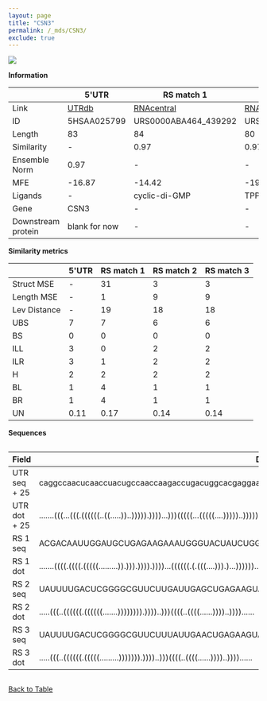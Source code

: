 ```yaml
---
layout: page
title: "CSN3"
permalink: /_mds/CSN3/
exclude: true
---
```




![](../../alns_9.28.22/aln_5HSAA025799_0.954.png?raw=true)


**Information**

| | 5'UTR       | RS match 1   | RS match 2  | RS match 3 |
| ---- | ----------- | ----------- | ----------- | ----------- |
| Link | <a href="http://utrdb.ba.itb.cnr.it/getutr/5HSAA025799/1" target="_blank" rel="noopener noreferrer">UTRdb</a>   | <a href="https://rnacentral.org/rna/URS0000ABA464/439292" target="_blank" rel="noopener noreferrer">RNAcentral</a>     |<a href="https://rnacentral.org/rna/URS0000762E40/1379676" target="_blank" rel="noopener noreferrer">RNAcentral</a>  | <a href="https://rnacentral.org/rna/URS000076291B/1398202" target="_blank" rel="noopener noreferrer">RNAcentral</a>   |
| ID | 5HSAA025799     | URS0000ABA464_439292     | URS0000762E40_1379676     | URS000076291B_1398202     |
| Length | 83     |  84    | 80   |  80    |
| Similarity | - | 0.97 | 0.97 | 0.97 |
| Ensemble Norm | 0.97 | - | - | - |
| MFE | -16.87 | -14.42 | -19.90 | -20.20 |
| Ligands | - | cyclic-di-GMP | TPP | TPP |
| Gene | CSN3 | - | - | - |
| Downstream protein | blank for now    |    -    | -  | - |


**Similarity metrics**

| | 5'UTR       | RS match 1   | RS match 2  | RS match 3 |
| ---- | ----------- | ----------- | ----------- | ----------- |
| Struct MSE | - | 31 | 3 | 3 |
| Length MSE | - | 1 | 9 | 9 |
| Lev Distance | - | 19 | 18 | 18 |
| UBS| 7 | 7 | 6 | 6 |
| BS | 0 | 0 | 0 | 0 |
| ILL | 3 | 0 | 2 | 2 |
| ILR | 3 | 1 | 2 | 2 |
| H | 2 | 2 | 2 | 2 |
| BL | 1 | 4 | 1 | 1 |
| BR | 1 | 4 | 1 | 1 |
| UN | 0.11 | 0.17 | 0.14 | 0.14 |

**Sequences**


<div style="overflow-x:auto;">

<table>
<colgroup>
<col width="30%" />
<col width="70%" />
</colgroup>
<thead>
<tr class="header">
<th>Field</th>
<th>Description</th>
</tr>
</thead>
<tbody>
<tr>
<td markdown="span">UTR seq + 25 </td>
<td markdown="span"> caggccaacucaaccuacugccaaccaagaccugacuggcacgaggaaaggugcaauaATGAAGAGTTTTCTTCTAGTTGTCA </td>
</tr>
<tr>
<td markdown="span">UTR dot + 25  </td>
<td markdown="span"> .......(((...(((.((((((..((.....))..))))).))))...)))(((((...(((((....)))))..)))))..
</td>
</tr>


<tr>
<td markdown="span">RS 1 seq </td>
<td markdown="span"> ACGACAAUUGGAUGCUGAGAAGAAAUGGGUACUAUCUGGGCACUUAACCAUUUUGGAGCUGCUAGUGCAACCGGCCGGAGACAU
</td>
</tr>


<tr>
<td markdown="span">RS 1 dot </td>
<td markdown="span"> .......((((.((((.(((((.........)).))).)))).))))...((((((.(.(((....))).)...))))))....
</td>
</tr>


<tr>
<td markdown="span">RS 2 seq </td>
<td markdown="span"> UAUUUUGACUCGGGGCGUUCUUGAUUGAGCUGAGAAGUACCCGUAUUACCUGAUCUGGAUAAUGCCAGCGUAGGGAAGUC
</td>
</tr>


<tr>
<td markdown="span">RS 2 dot </td>
<td markdown="span"> .....(((..((((((.((((((.......)))))))).))))..)))((((..((((......))))..))))......
</td>
</tr>


<tr>
<td markdown="span">RS 3 seq </td>
<td markdown="span"> UAUUUUGACUCGGGGCGUUCUUUAUUGAACUGAGAAGUACCCGUAUUACCUGAUCUGGAUAAUGCCAGCGUAGGGAAGUC
</td>
</tr>


<tr>
<td markdown="span">RS 3 dot </td>
<td markdown="span"> .....(((..((((((.(((((.........))))))).))))..)))((((..((((......))))..))))......
</td>
</tr>

</tbody>
</table>


</div>


[Back to Table](../../display)
